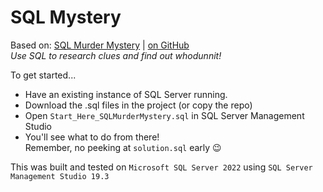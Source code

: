 # SQL Mystery
Based on: [SQL Murder Mystery](https://mystery.knightlab.com/) | [on GitHub](https://github.com/NUKnightLab/sql-mysteries) <br>
_Use SQL to research clues and find out whodunnit!_ <br>

To get started...
- Have an existing instance of SQL Server running.
- Download the .sql files in the project (or copy the repo)
- Open `Start_Here_SQLMurderMystery.sql` in SQL Server Management Studio
- You'll see what to do from there!<br>
  Remember, no peeking at `solution.sql` early :wink:

This was built and tested on `Microsoft SQL Server 2022` using `SQL Server Management Studio 19.3` 

